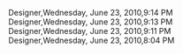 ﻿Designer,Wednesday, June 23, 2010,9:14 PM  Designer,Wednesday, June 23, 2010,9:13 PM  Designer,Wednesday, June 23, 2010,9:11 PM  Designer,Wednesday, June 23, 2010,8:04 PM